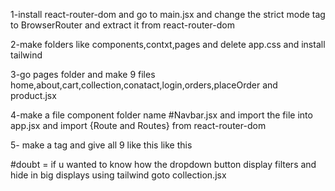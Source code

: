 1-install react-router-dom and go to main.jsx and change the strict mode tag to BrowserRouter and extract it from react-router-dom

2-make folders like components,contxt,pages and delete app.css and install tailwind

3-go pages folder and make 9 files home,about,cart,collection,conatact,login,orders,placeOrder and product.jsx 

4-make a file component folder name #Navbar.jsx and import the file into app.jsx and import {Route and Routes} from react-router-dom

5- make a tag <Routes> and give all 9 like this <Route path='/' element={} /> like this

#doubt = if u wanted to know how the dropdown button display filters and hide in big displays using tailwind goto collection.jsx 